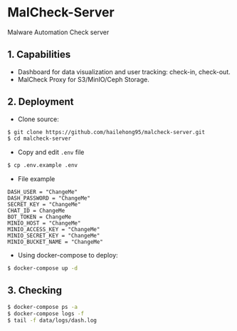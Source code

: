 # MalCheck-Server
Malware Automation Check server


## 1. Capabilities
- Dashboard for data visualization and user tracking: check-in, check-out.
- MalCheck Proxy for S3/MinIO/Ceph Storage.


## 2. Deployment

- Clone source:
```bash
$ git clone https://github.com/hailehong95/malcheck-server.git
$ cd malcheck-server
```

- Copy and edit `.env` file
```bash
$ cp .env.example .env
```

- File example
```
DASH_USER = "ChangeMe"
DASH_PASSWORD = "ChangeMe"
SECRET_KEY = "ChangeMe"
CHAT_ID = ChangeMe
BOT_TOKEN = ChangeMe
MINIO_HOST = "ChangeMe"
MINIO_ACCESS_KEY = "ChangeMe"
MINIO_SECRET_KEY = "ChangeMe"
MINIO_BUCKET_NAME = "ChangeMe"
```


- Using docker-compose to deploy:
```bash
$ docker-compose up -d
```

## 3. Checking
```bash
$ docker-compose ps -a
$ docker-compose logs -f
$ tail -f data/logs/dash.log
```
